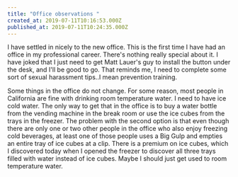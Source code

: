 ```yaml
---
title: "Office observations "
created_at: 2019-07-11T10:16:53.000Z
published_at: 2019-07-11T10:24:35.000Z
---
```

I have settled in nicely to the new office. This is the first time I have had an office in my professional career. There's nothing really special about it. I have joked that I just need to get Matt Lauer's guy to install the button under the desk, and I'll be good to go. That reminds me, I need to complete some sort of sexual harassment tips..I mean prevention training.

Some things in the office do not change. For some reason, most people in California are fine with drinking room temperature water. I need to have ice cold water. The only way to get that in the office is to buy a water bottle from the vending machine in the break room or use the ice cubes from the trays in the freezer. The problem with the second option is that even though there are only one or two other people in the office who also enjoy freezing cold beverages, at least one of those people uses a Big Gulp and empties an entire tray of ice cubes at a clip. There is a premium on ice cubes, which I discovered today when I opened the freezer to discover all three trays filled with water instead of ice cubes. Maybe I should just get used to room temperature water.

